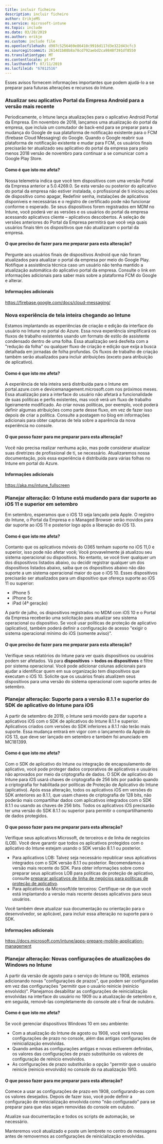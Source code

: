 ```yaml
---
title: incluir ficheiro
description: incluir ficheiro
author: ErikjeMS
ms.service: microsoft-intune
ms.topic: include
ms.date: 03/28/2019
ms.author: erikje
ms.custom: include file
ms.openlocfilehash: d907c5256469e86410c9916d117d3e322d43cfc3
ms.sourcegitcommit: 2614d1b08b8a78cd792aebd2ca9848f391df8550
ms.translationtype: MT
ms.contentlocale: pt-PT
ms.lasthandoff: 07/11/2019
ms.locfileid: "67812516"
---
```

Esses avisos fornecem informações importantes que podem ajudá-lo a se preparar para futuras alterações e recursos do Intune. 

### <a name="update-your-android-company-portal-app-to-the-latest-version---4536963--"></a>Atualizar seu aplicativo Portal da Empresa Android para a versão mais recente <!--4536963-->
Periodicamente, o Intune lança atualizações para o aplicativo Android Portal da Empresa. Em novembro de 2018, lançamos uma atualização do portal da empresa, que incluía um comutador de back-end para se preparar para a mudança do Google de sua plataforma de notificação existente para o FCM (firebase Cloud Messaging) do Google. Quando o Google reabrir sua plataforma de notificação existente e mudar para FCM, os usuários finais precisarão ter atualizado seu aplicativo do portal da empresa para pelo menos 2018 versão de novembro para continuar a se comunicar com a Google Play Store.

#### <a name="how-does-this-affect-me"></a>Como é que isto me afeta?
Nossa telemetria indica que você tem dispositivos com uma versão Portal da Empresa anterior a 5.0.4269.0. Se esta versão ou posterior do aplicativo do portal da empresa não estiver instalada, o profissional de ti iniciou ações de dispositivo como apagar, Redefinir senha, instalações de aplicativos disponíveis e necessárias e o registro de certificado pode não funcionar conforme o esperado. Se seus dispositivos forem registrados em MDM no Intune, você poderá ver as versões e os usuários do portal da empresa acessando aplicativos cliente – aplicativos descobertos. A seleção de versões anteriores do Portal da Empresa permitirá que você veja quais usuários finais têm os dispositivos que não atualizaram o portal da empresa.

#### <a name="what-do-i-need-to-do-to-prepare-for-this-change"></a>O que preciso de fazer para me preparar para esta alteração?
Pergunte aos usuários finais de dispositivos Android que não foram atualizados para atualizar o portal da empresa por meio do Google Play. Notifique a assistência técnica caso um usuário não tenha mantido a atualização automática do aplicativo portal da empresa. Consulte o link em informações adicionais para saber mais sobre a plataforma FCM do Google e alterar.

#### <a name="additional-information"></a>Informações adicionais
https://firebase.google.com/docs/cloud-messaging/


### <a name="new-fullscreen-experience-coming-to-intune---4593669--"></a>Nova experiência de tela inteira chegando ao Intune <!--4593669-->
Estamos implantando as experiências de criação e edição da interface do usuário no Intune no portal do Azure. Essa nova experiência simplificará os fluxos de trabalho existentes usando um formato de estilo de assistente condensado dentro de uma folha. Essa atualização será desfeita com a "redução da folha" ou qualquer fluxo de criação e edição que exija a busca detalhada em jornadas de folha profundas. Os fluxos de trabalho de criação também serão atualizados para incluir atribuições (exceto para atribuição de aplicativo).

#### <a name="how-does-this-affect-me"></a>Como é que isto me afeta?
A experiência de tela inteira será distribuída para o Intune em portal.azure.com e devicemanagement.microsoft.com nos próximos meses. Essa atualização para a interface do usuário não afetará a funcionalidade de suas políticas e perfis existentes, mas você verá um fluxo de trabalho ligeiramente modificado. Ao criar novas políticas, por exemplo, você poderá definir algumas atribuições como parte desse fluxo, em vez de fazer isso depois de criar a política. Consulte a postagem no blog em informações adicionais para obter capturas de tela sobre a aparência da nova experiência no console.

#### <a name="what-can-i-do-to-prepare-for-this-change"></a>O que posso fazer para me preparar para esta alteração?
Você não precisa realizar nenhuma ação, mas pode considerar atualizar suas diretrizes de profissional de ti, se necessário. Atualizaremos nossa documentação, pois essa experiência é distribuída para várias folhas no Intune em portal do Azure.

#### <a name="additional-information"></a>Informações adicionais 
https://aka.ms/intune_fullscreen

### <a name="plan-for-change-intune-moving-to-support-ios-11-and-higher-in-september----4665342--"></a>Planejar alteração: O Intune está mudando para dar suporte ao iOS 11 e superior em setembro <!-- 4665342-->
Em setembro, esperamos que o iOS 13 seja lançado pela Apple. O registro do Intune, o Portal da Empresa e o Managed Browser serão movidos para dar suporte ao iOS 11 e posterior logo após a liberação do iOS 13.

#### <a name="how-does-this-affect-me"></a>Como é que isto me afeta?
Contanto que os aplicativos móveis do O365 tenham suporte no iOS 11,0 e superior, isso pode não afetar você; Você provavelmente já atualizou seu sistema operacional ou dispositivos. No entanto, se você tiver qualquer um dos dispositivos listados abaixo, ou decidir registrar qualquer um dos dispositivos listados abaixo, saiba que os dispositivos abaixo não dão suporte a um sistema operacional maior do que o iOS 10. Esses dispositivos precisarão ser atualizados para um dispositivo que ofereça suporte ao iOS 11 ou superior:

- iPhone 5
- iPhone 5c
- iPad (4ª geração)

A partir de julho, os dispositivos registrados no MDM com iOS 10 e o Portal da Empresa receberão uma solicitação para atualizar seu sistema operacional ou dispositivo. Se você usar políticas de proteção de aplicativo (aplicativo), também poderá definir a configuração de acesso "exigir o sistema operacional mínimo do iOS (somente aviso)".

#### <a name="what-do-i-need-to-do-to-prepare-for-this-change"></a>O que preciso de fazer para me preparar para esta alteração?
Verifique seus relatórios do Intune para ver quais dispositivos ou usuários podem ser afetados. Vá para **dispositivos** > **todos os dispositivos** e filtre por sistema operacional. Você pode adicionar colunas adicionais para ajudar a identificar quem em sua organização tem dispositivos que executam o iOS 10. Solicite que os usuários finais atualizem seus dispositivos para uma versão do sistema operacional com suporte antes de setembro.

### <a name="plan-for-change-support-for-version-811-and-higher-of-intune-app-sdk-for-ios----3586942--"></a>Planejar alteração: Suporte para a versão 8.1.1 e superior do SDK de aplicativo do Intune para iOS <!-- 3586942-->
A partir de setembro de 2019, o Intune será movido para dar suporte a aplicativos iOS com o SDK de aplicativos do Intune 8.1.1 e superior. Aplicativos criados com versões do SDK inferiores a 8.1.1 não terão mais suporte. Essa mudança entrará em vigor com o lançamento da Apple do iOS 13, que deve ser lançado em setembro e também foi anunciado em MC181399.

#### <a name="how-does-this-affect-me"></a>Como é que isto me afeta?
Com o SDK de aplicativo do Intune ou integração de encapsulamento de aplicativo, você pode proteger dados corporativos de aplicativos e usuários não aprovados por meio da criptografia de dados. O SDK de aplicativo do Intune para iOS usará chaves de criptografia de 256 bits por padrão quando a criptografia for habilitada por políticas de Proteção de Aplicativo do Intune (aplicativo). Após essa alteração, todos os aplicativos iOS em versões do SDK anteriores ao 8.1.1, que usam chaves de criptografia de 128 bits, não poderão mais compartilhar dados com aplicativos integrados com o SDK 8.1.1 ou usando as chaves de 256 bits. Todos os aplicativos iOS precisarão ter uma versão do SDK 8.1.1 ou superior para permitir o compartilhamento de dados protegidos.

#### <a name="what-can-i-do-to-prepare-for-this-change"></a>O que posso fazer para me preparar para esta alteração?
Verifique seus aplicativos Microsoft, de terceiros e de linha de negócios (LOB). Você deve garantir que todos os aplicativos protegidos com o aplicativo do Intune estejam usando o SDK versão 8.1.1 ou posterior.

- Para aplicativos LOB: Talvez seja necessário republicar seus aplicativos integrados com o SDK versão 8.1.1 ou posterior. Recomendamos a versão mais recente do SDK. Para obter informações sobre como preparar seus aplicativos LOB para políticas de proteção de aplicativo, consulte [preparar aplicativos de linha de negócios para políticas de proteção de aplicativo](../apps-prepare-mobile-application-management.md).
- Para aplicativos da Microsoft/de terceiros: Certifique-se de que você está implantando a versão mais recente desses aplicativos para seus usuários.

Você também deve atualizar sua documentação ou orientação para o desenvolvedor, se aplicável, para incluir essa alteração no suporte para o SDK.

#### <a name="additional-information"></a>Informações adicionais
https://docs.microsoft.com/intune/apps-prepare-mobile-application-management

### <a name="plan-for-change-new-windows-updates-settings-in-intune----4464404---"></a>Planejar alteração: Novas configurações de atualizações do Windows no Intune <!-- 4464404 -->
A partir da versão de agosto para o serviço do Intune ou 1908, estamos adicionando novas "configurações de prazos", que podem ser configuradas em vez das configurações "permitir que o usuário reinicie (reinício envolvido)". Planejamos desabilitar as configurações de reinicialização envolvidas na interface do usuário no 1909 ou a atualização de setembro e, em seguida, removê-las completamente do console até o final de outubro. 

#### <a name="how-does-this-affect-me"></a>Como é que isto me afeta?
Se você gerenciar dispositivos Windows 10 em seu ambiente: 
- Com a atualização do Intune de agosto ou 1908, você verá novas configurações de prazo no console, além das antigas configurações de reinicialização envolvidas.
- Quando ambas as configurações antigas e novas estiverem definidas, os valores das configurações de prazo substituirão os valores de configuração de reinício envolvidos.
- As configurações de prazo substituirão a opção "permitir que o usuário reinicie (reinício envolvido) no console do na atualização 1910.

#### <a name="what-can-i-do-to-prepare-for-this-change"></a>O que posso fazer para me preparar para esta alteração?
Comece a usar as configurações de prazo em 1908, configurando-as com os valores desejados. Depois de fazer isso, você pode definir a configuração de reinicialização envolvida como "não configurado" para se preparar para que elas sejam removidas do console em outubro.

Atualize sua documentação e todos os scripts de automação, se necessário. 

Manteremos você atualizado e poste um lembrete no centro de mensagens antes de removermos as configurações de reinicialização envolvidas.
